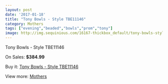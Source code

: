 ```yaml
---
layout: post
date: '2017-01-18'
title: "Tony Bowls - Style TBE11146"
category: Mothers
tags: ["evening","beaded","bowls","prom","tony"]
image: http://img.sequinious.com/16167-thickbox_default/tony-bowls-style-tbe11146.jpg
---
```

Tony Bowls - Style TBE11146

On Sales: **$384.99**
<a href="https://www.sequinious.com/mothers/7641-tony-bowls-style-tbe11146.html"><amp-img layout="responsive" width="600" height="600" src="//img.sequinious.com/16167-thickbox_default/tony-bowls-style-tbe11146.jpg" alt="Tony Bowls - Style TBE11146 0" /></a>

Buy it: [Tony Bowls - Style TBE11146](https://www.sequinious.com/mothers/7641-tony-bowls-style-tbe11146.html "Tony Bowls - Style TBE11146")

View more: [Mothers](https://www.sequinious.com/6-mothers "Mothers")